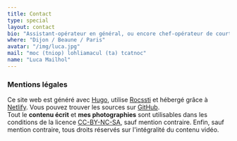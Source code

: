 ```yaml
---
title: Contact
type: special
layout: contact
bio: "Assistant-opérateur en général, ou encore chef-opérateur de court. Je suis aussi capable en gestion de post-production, notamment en étalonnage. Vous trouverez sur ce site web les différentes choses que je touche ou apprécie. N'hésitez pas à me contacter."
where: "Dijon / Beaune / Paris"
avatar: "/img/luca.jpg"
mail: "moc (tniop) lohliamacul (ta) tcatnoc"
name: "Luca Mailhol"
---
```


### Mentions légales

Ce site web est généré avec [Hugo](https://gohugo.io), utilise [Rocssti](https://rocssti.net) et hébergé grâce à [Netlify](https://www.netlify.com). Vous pouvez trouver les sources sur [GitHub](https://github.com/lmailhol/lucamailhol).  
Tout le **contenu écrit** et **mes photographies** sont utilisables dans les conditions de la licence [CC-BY-NC-SA](https://creativecommons.org/licenses/by-nc-sa/2.0/deed.fr), sauf mention contraire. Enfin, sauf mention contraire, tous droits réservés sur l'intégralité du contenu vidéo.
